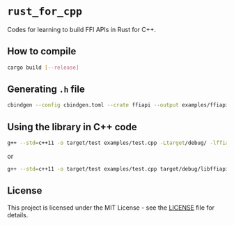# `rust_for_cpp`

Codes for learning to build FFI APIs in Rust for C++.

## How to compile

```bash
cargo build [--release]
```


## Generating `.h` file

```bash
cbindgen --config cbindgen.toml --crate ffiapi --output examples/ffiapi.h
```


## Using the library in C++ code

```bash
g++ --std=c++11 -o target/test examples/test.cpp -Ltarget/debug/ -lffiapi
```

or

```bash
g++ --std=c++11 -o target/test examples/test.cpp target/debug/libffiapi.so
```


## License

This project is licensed under the MIT License - see the [LICENSE](LICENSE)
file for details.
